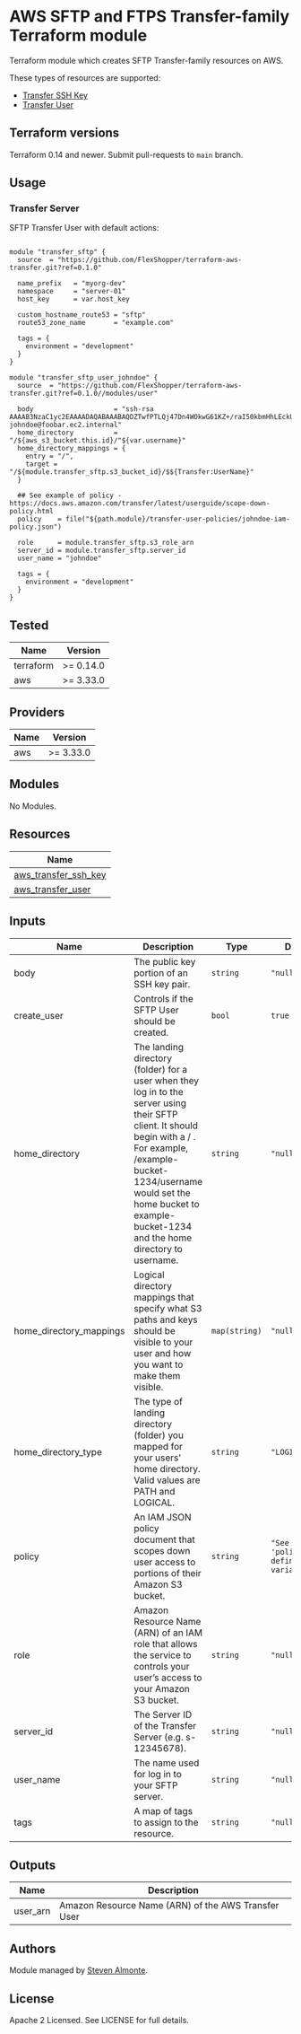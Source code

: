 # AWS SFTP and FTPS Transfer-family Terraform module

Terraform module which creates SFTP Transfer-family resources on AWS.

These types of resources are supported:

* [Transfer SSH Key](https://registry.terraform.io/providers/hashicorp/aws/latest/docs/resources/transfer_ssh_key)
* [Transfer User](https://registry.terraform.io/providers/hashicorp/aws/latest/docs/resources/transfer_user)

## Terraform versions

Terraform 0.14 and newer. Submit pull-requests to `main` branch.

## Usage

### Transfer Server

SFTP Transfer User with default actions:

```hcl

module "transfer_sftp" {
  source  = "https://github.com/FlexShopper/terraform-aws-transfer.git?ref=0.1.0"
  
  name_prefix   = "myorg-dev"
  namespace     = "server-01"
  host_key      = var.host_key

  custom_hostname_route53 = "sftp"
  route53_zone_name       = "example.com"

  tags = {
    environment = "development"
  }
}

module "transfer_sftp_user_johndoe" {
  source  = "https://github.com/FlexShopper/terraform-aws-transfer.git?ref=0.1.0//modules/user"

  body                    = "ssh-rsa AAAAB3NzaC1yc2EAAAADAQABAAABAQDZTwfPTLQj47Dn4WOkwG61KZ+/raI50kbmHhLEckUnxEseTB5GAYlKcAhquSQhDsNRCY16YyxP/7mWAC9Y1CfjO5k2wk1ILykiTQAa0ejliv2rAqTGdO9cCzs7xXxemh2TE/nLNZPShDj+3GSs9sNBaPE6NV+8LPjJPuRVyseCiqptUXyLXa64IDwIo8n2j6u9PR87bYb3FesMcb+q4cPvFRKwgXZ8ZMz+5c+kl261HouoVt1bH/S8r/1qNw/OnJczqZbqa5w76qukQXxuX9ZOWAt8hPWAmwZRjz+WtVFUJOBa2/qPNpUPYwr3YxsnIFK1SayrvfV2qkQkdpJT49z1 johndoe@foobar.ec2.internal"
  home_directory          = "/${aws_s3_bucket.this.id}/"${var.username}"
  home_directory_mappings = {
    entry = "/",
    target = "/${module.transfer_sftp.s3_bucket_id}/$${Transfer:UserName}"
  }

  ## See example of policy - https://docs.aws.amazon.com/transfer/latest/userguide/scope-down-policy.html
  policy    = file("${path.module}/transfer-user-policies/johndoe-iam-policy.json")

  role      = module.transfer_sftp.s3_role_arn
  server_id = module.transfer_sftp.server_id
  user_name = "johndoe"

  tags = {
    environment = "development"
  }
}
```

## Tested

| Name | Version |
|------|---------|
| terraform | >= 0.14.0 |
| aws | >= 3.33.0 |

## Providers

| Name | Version |
|------|---------|
| aws | >= 3.33.0 |

## Modules

No Modules.

## Resources

| Name |
|------|
| [aws_transfer_ssh_key](https://registry.terraform.io/providers/hashicorp/aws/latest/docs/resources/transfer_ssh_key) |
| [aws_transfer_user](https://registry.terraform.io/providers/hashicorp/aws/latest/docs/resources/transfer_user) |

## Inputs

| Name | Description | Type | Default | Required |
|------|-------------|------|---------|:--------:|
| body | The public key portion of an SSH key pair. | `string` | `"null"` | yes |
| create\_user | Controls if the SFTP User should be created. | `bool` | `true` | no |
| home\_directory | The landing directory (folder) for a user when they log in to the server using their SFTP client. It should begin with a / . For example, /example-bucket-1234/username would set the home bucket to example-bucket-1234 and the home directory to username. | `string` | `"null"` | yes |
| home\_directory\_mappings | Logical directory mappings that specify what S3 paths and keys should be visible to your user and how you want to make them visible. | `map(string)` | `"null"` | yes |
| home\_directory\_type | The type of landing directory (folder) you mapped for your users' home directory. Valid values are PATH and LOGICAL. | `string` | `"LOGICAL"` | no |
| policy | An IAM JSON policy document that scopes down user access to portions of their Amazon S3 bucket. | `string` | `"See variable 'policy' defined in variables.tf"` | no |
| role | Amazon Resource Name (ARN) of an IAM role that allows the service to controls your user’s access to your Amazon S3 bucket. | `string` | `"null"` | yes |
| server\_id | The Server ID of the Transfer Server (e.g. s-12345678). | `string` | `"null"` | yes |
| user\_name | The name used for log in to your SFTP server. | `string` | `"null"` | yes |
| tags | A map of tags to assign to the resource. | `string` | `"null"` | no |

## Outputs

| Name | Description |
|------|-------------|
| user_arn | Amazon Resource Name (ARN) of the AWS Transfer User |

## Authors

Module managed by [Steven Almonte](https://github.com/salmonte-flexshopper).

## License

Apache 2 Licensed. See LICENSE for full details.

